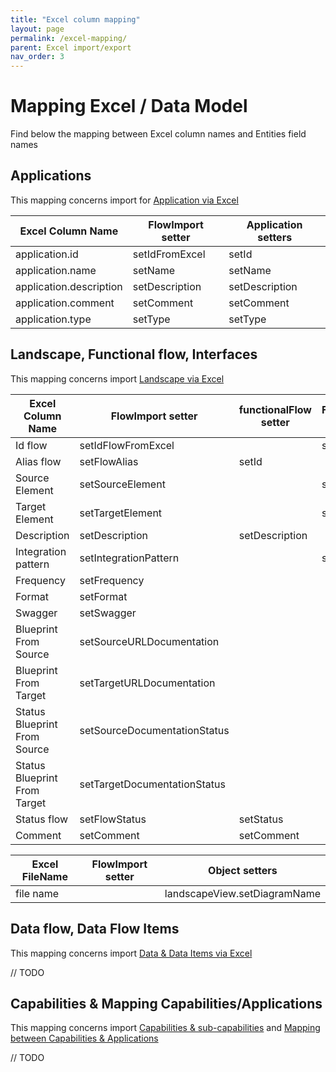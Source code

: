 ```yaml
---
title: "Excel column mapping"
layout: page
permalink: /excel-mapping/
parent: Excel import/export
nav_order: 3
---
```


# Mapping Excel / Data Model

Find below the mapping between Excel column names and Entities field names

## Applications

This mapping concerns import for [Application via Excel](./samples/applications.xlsx)

| Excel Column Name            | FlowImport setter | Application setters
|------------------------------|----------------|-------|
| application.id               | setIdFromExcel | setId |
| application.name             | setName        | setName |
| application.description      | setDescription | setDescription |
| application.comment          | setComment     | setComment  |
| application.type             | setType        | setType |


## Landscape, Functional flow, Interfaces 

This mapping concerns import [Landscape via Excel](./samples/Invest_And_Securities_Landscape.xlsx)


| Excel Column Name            | FlowImport setter            | functionalFlow setter | FlowInterface setters | DataFlow  |
|------------------------------|------------------------------|-----------------------|-----------------------|-----------|
| Id flow                      | setIdFlowFromExcel           |                       | setId | |
| Alias flow                   | setFlowAlias                 | setId                 | | |
| Source Element               | setSourceElement             |                       | setSource | |
| Target Element               | setTargetElement             |                       | setTarget | |
| Description                  | setDescription               | setDescription        | | |
| Integration pattern          | setIntegrationPattern        |                       | setProtocol | |
| Frequency                    | setFrequency                 |                       | | |
| Format                       | setFormat                    |                       | | |
| Swagger                      | setSwagger                   |                       | | |
| Blueprint From Source        | setSourceURLDocumentation    |                       | | |
| Blueprint From Target        | setTargetURLDocumentation    |                       | | |
| Status Blueprint From Source | setSourceDocumentationStatus |                       | | |
| Status Blueprint From Target | setTargetDocumentationStatus |                       | | |
| Status flow                  | setFlowStatus                | setStatus             | | |
| Comment                      | setComment                   | setComment            | | |


| Excel FileName    | FlowImport setter  | Object setters               |
|-------------------|--------------------|------------------------------|
| file name         |                    | landscapeView.setDiagramName | 

## Data flow, Data Flow Items

This mapping concerns import [Data & Data Items via Excel](./samples/data-data-item.xlsx)

// TODO

## Capabilities & Mapping Capabilities/Applications

 This mapping concerns import [Capabilities & sub-capabilities](./samples/capabilities.xlsx) and [Mapping between Capabilities & Applications](./samples/capabilities-applications.xlsx)

 // TODO